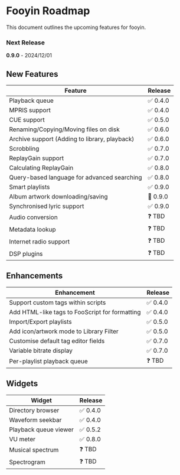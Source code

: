 # Fooyin Roadmap

This document outlines the upcoming features for fooyin.

### Next Release

**0.9.0** - 2024/12/01

## New Features

| Feature                                       | Release  |
|-----------------------------------------------|----------|
| Playback queue                                | ✅ 0.4.0  |
| MPRIS support                                 | ✅ 0.4.0  |
| CUE support                                   | ✅ 0.5.0  |
| Renaming/Copying/Moving files on disk         | ✅ 0.6.0  |
| Archive support (Adding to library, playback) | ✅ 0.6.0  |
| Scrobbling                                    | ✅ 0.7.0  |
| ReplayGain support                            | ✅ 0.7.0  |
| Calculating ReplayGain                        | ✅ 0.8.0  |
| Query-based language for advanced searching   | ✅ 0.8.0  |
| Smart playlists                               | ✅ 0.9.0  |
| Album artwork downloading/saving              | 🔄 0.9.0 |
| Synchronised lyric support                    | ✅ 0.9.0  |
| Audio conversion                              | ❓ TBD    |
| Metadata lookup                               | ❓ TBD    |
| Internet radio support                        | ❓ TBD    |
| DSP plugins                                   | ❓ TBD    |

## Enhancements

| Enhancement                                    | Release |
|------------------------------------------------|---------|
| Support custom tags within scripts             | ✅ 0.4.0 |
| Add HTML-like tags to FooScript for formatting | ✅ 0.4.0 |
| Import/Export playlists                        | ✅ 0.5.0 |
| Add icon/artwork mode to Library Filter        | ✅ 0.5.0 |
| Customise default tag editor fields            | ✅ 0.7.0 |
| Variable bitrate display                       | ✅ 0.7.0 |
| Per-playlist playback queue                    | ❓ TBD   |

## Widgets

| Widget                | Release |
|-----------------------|---------|
| Directory browser     | ✅ 0.4.0 |
| Waveform seekbar      | ✅ 0.4.0 |
| Playback queue viewer | ✅ 0.5.2 |
| VU meter              | ✅ 0.8.0 |
| Musical spectrum      | ❓ TBD   |
| Spectrogram           | ❓ TBD   |
